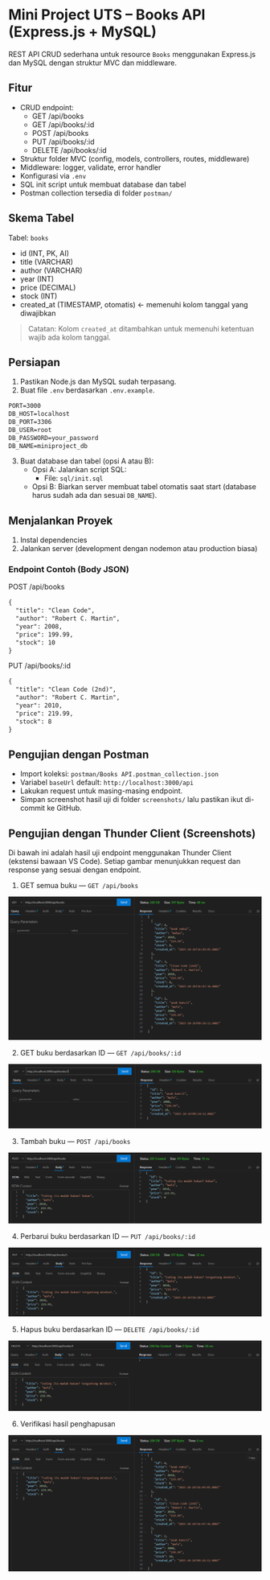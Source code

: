 # Mini Project UTS – Books API (Express.js + MySQL)

REST API CRUD sederhana untuk resource `Books` menggunakan Express.js dan MySQL dengan struktur MVC dan middleware.

## Fitur

- CRUD endpoint:
  - GET /api/books
  - GET /api/books/:id
  - POST /api/books
  - PUT /api/books/:id
  - DELETE /api/books/:id
- Struktur folder MVC (config, models, controllers, routes, middleware)
- Middleware: logger, validate, error handler
- Konfigurasi via `.env`
- SQL init script untuk membuat database dan tabel
- Postman collection tersedia di folder `postman/`

## Skema Tabel

Tabel: `books`

- id (INT, PK, AI)
- title (VARCHAR)
- author (VARCHAR)
- year (INT)
- price (DECIMAL)
- stock (INT)
- created_at (TIMESTAMP, otomatis) ← memenuhi kolom tanggal yang diwajibkan

> Catatan: Kolom `created_at` ditambahkan untuk memenuhi ketentuan wajib ada kolom tanggal.

## Persiapan

1. Pastikan Node.js dan MySQL sudah terpasang.
2. Buat file `.env` berdasarkan `.env.example`.

```
PORT=3000
DB_HOST=localhost
DB_PORT=3306
DB_USER=root
DB_PASSWORD=your_password
DB_NAME=miniproject_db
```

3. Buat database dan tabel (opsi A atau B):
   - Opsi A: Jalankan script SQL:
     - File: `sql/init.sql`
   - Opsi B: Biarkan server membuat tabel otomatis saat start (database harus sudah ada dan sesuai `DB_NAME`).

## Menjalankan Proyek

1. Instal dependencies
2. Jalankan server (development dengan nodemon atau production biasa)

### Endpoint Contoh (Body JSON)

POST /api/books

```
{
  "title": "Clean Code",
  "author": "Robert C. Martin",
  "year": 2008,
  "price": 199.99,
  "stock": 10
}
```

PUT /api/books/:id

```
{
  "title": "Clean Code (2nd)",
  "author": "Robert C. Martin",
  "year": 2010,
  "price": 219.99,
  "stock": 8
}
```

## Pengujian dengan Postman

- Import koleksi: `postman/Books API.postman_collection.json`
- Variabel `baseUrl` default: `http://localhost:3000/api`
- Lakukan request untuk masing-masing endpoint.
- Simpan screenshot hasil uji di folder `screenshots/` lalu pastikan ikut di-commit ke GitHub.

## Pengujian dengan Thunder Client (Screenshots)

Di bawah ini adalah hasil uji endpoint menggunakan Thunder Client (ekstensi bawaan VS Code). Setiap gambar menunjukkan request dan response yang sesuai dengan endpoint.

1. GET semua buku — `GET /api/books`

![GET books](screenshots/getbooks.png)

2. GET buku berdasarkan ID — `GET /api/books/:id`

![GET book by ID](screenshots/getbooksbyID.png)

3. Tambah buku — `POST /api/books`

![POST create book](screenshots/createbooks.png)

4. Perbarui buku berdasarkan ID — `PUT /api/books/:id`

![PUT update book by ID](screenshots/updatebooksbyID.png)

5. Hapus buku berdasarkan ID — `DELETE /api/books/:id`

![DELETE book by ID](screenshots/deletebookbyID.png)

6. Verifikasi hasil penghapusan

![Hasil delete](screenshots/hasildelete.png)
